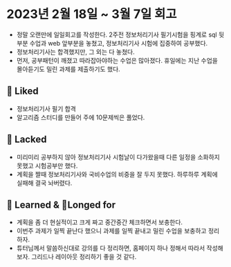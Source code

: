 # 2023년 2월 18일 ~ 3월 7일 회고

- 정말 오랜만에 일일회고를 작성한다. 2주전 정보처리기사 필기시험을 핑계로 sql 뒷부분 수업과 web 앞부분을 놓쳤고, 정보처리기사 시험에 집중하여 공부했다.
- 정보처리기사는 합격했지만, 그 외는 다 놓쳤다.
- 먼저, 공부패턴이 깨졌고 따라잡아야하는 수업은 많아졌다. 휴일에는 지난 수업을 몰아듣기도 밀린 과제를 제출하기도 했다. 

## 💟 Liked
- 정보처리기사 필기 합격
- 알고리즘 스터디를 만들어 주에 10문제씩은 풀었다.

## 🤦 Lacked 
- 미리미리 공부하지 않아 정보처리기사 시험날이 다가왔을때 다른 일정을 소화하지 못했고 시험공부만 했다.
- 계획을 짤때 정보처리기사와 국비수업의 비중을 잘 두지 못했다. 하루하루 계획에 실패해 결국 놔버렸다.

## 🧘 Learned & 🙏Longed for
- 계획을 좀 더 현실적이고 크게 짜고 중간중간 체크하면서 보충한다.
- 이번주 과제가 일찍 끝난다 했으니 과제를 일찍 끝내고 밀린 수업을 보충하고 정리하자.
- 튜터님께서 말씀하신대로 강의를 다 정리하면, 홈페이지 하나 정해서 따라서 작성해보자. 그리드나 레이아웃 정리하기 좋을 것 같다.
